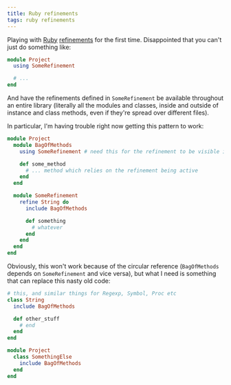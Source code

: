 ```yaml
---
title: Ruby refinements
tags: ruby refinements
---
```


Playing with [Ruby](/wiki/Ruby) [refinements](http://www.ruby-doc.org/core-2.1.3/doc/syntax/refinements_rdoc.html) for the first time. Disappointed that you can't just do something like:

```ruby
module Project
  using SomeRefinement

  # ...
end
```

And have the refinements defined in `SomeRefinement` be available throughout an entire library (literally all the modules and classes, inside and outside of instance and class methods, even if they're spread over different files).

In particular, I'm having trouble right now getting this pattern to work:

```ruby
module Project
  module BagOfMethods
    using SomeRefinement # need this for the refinement to be visible in these methods

    def some_method
      # ... method which relies on the refinement being active
    end
  end

  module SomeRefinement
    refine String do
      include BagOfMethods

      def something
        # whatever
      end
    end
  end
end
```

Obviously, this won't work because of the circular reference (`BagOfMethods` depends on `SomeRefinement` and vice versa), but what I need is something that can replace this nasty old code:

```ruby
# this, and similar things for Regexp, Symbol, Proc etc
class String
  include BagOfMethods

  def other_stuff
    # end
  end
end

module Project
  class SomethingElse
    include BagOfMethods
  end
end
```
